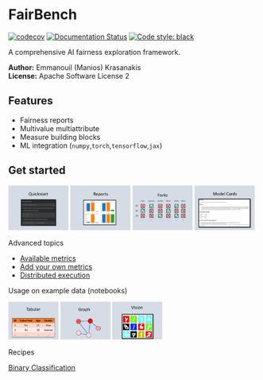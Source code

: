 # FairBench

[![codecov](https://codecov.io/gh/mever-team/FairBench/branch/main/graph/badge.svg?token=qeiNv3DN0W)](https://codecov.io/gh/mever-team/FairBench)
[![Documentation Status](https://readthedocs.org/projects/fairbench/badge/?version=latest)](https://fairbench.readthedocs.io/en/latest/?badge=latest)
[![Code style: black](https://img.shields.io/badge/code%20style-black-000000.svg)](https://github.com/psf/black)

A comprehensive AI fairness exploration framework.

**Author:** Emmanouil (Manios) Krasanakis <br>
**License:** Apache Software License 2


## Features

- Fairness reports<br>
- Multivalue multiattribute<br>
- Measure building blocks<br>
- ML integration (`numpy`,`torch`,`tensorflow`,`jax`)

## Get started 

[<img alt="reports" width="24%" src="images/quickstart.png" />](quickstart.md)
[<img alt="reports" width="24%" src="images/report.png" />](reports.md)
[<img alt="branches" width="24%" src="images/forks.png" />](branches.md)
[<img alt="branches" width="24%" src="images/modelcards.png" />](modelcards.md)


Advanced topics

- [Available metrics](docs/metrics.md)
- [Add your own metrics](CONTRIBUTING.md)
- [Distributed execution](docs/distributed.md)

Usage on example data (notebooks)

[<img alt="branches" width="20%" src="images/tabular.png" />](examples/demos/demo.ipynb)
[<img alt="branches" width="20%" src="images/graphs.png" />](examples/demos/graphs.ipynb)
[<img alt="branches" width="20%" src="images/vision.png" />](examples/demos/vision.ipynb)

Recipes

[Binary Classification](examples/recipes/classification_binary.ipynb)